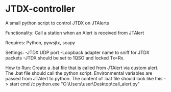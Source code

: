 # JTDX-controller
A small python script to control JTDX on JTAlerts

Functionality:
Call a station when an Alert is received from JTAlert

Requires: 
Python, pywsjtx, scapy

Settings:
-JTDX UDP port
-Loopback adapter name to sniff for JTDX packets
-JTDX should be set to 1QSO and locked Tx=Rx.

How to Run:
Create a .bat file that is called from JTAlert via custom alert. The .bat file should call the python script. Environmental variables are passed from JTAlert to python.
The content of .bat file should look like this -> start cmd /c python.exe "C:\Users\user\Desktop\call_alert.py"
